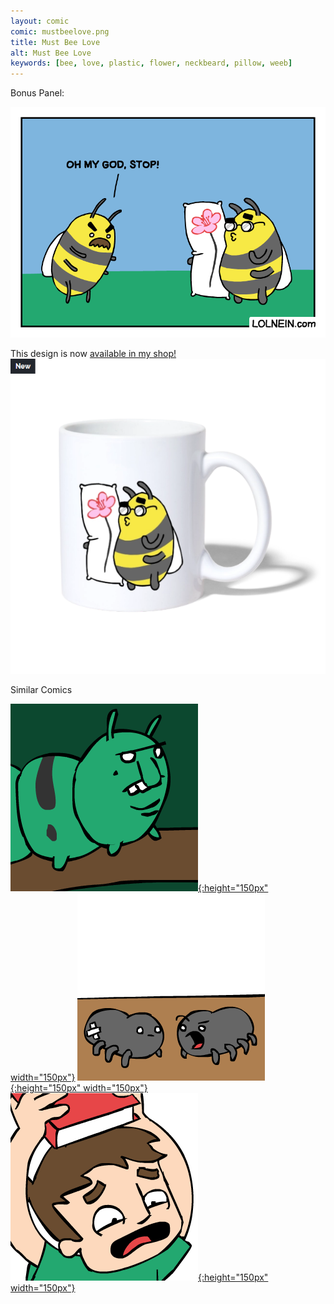 ```yaml
---
layout: comic
comic: mustbeelove.png
title: Must Bee Love
alt: Must Bee Love
keywords: [bee, love, plastic, flower, neckbeard, pillow, weeb]
---
```


Bonus Panel:

![Must Bee Love Bonus Panel](/images/mustbeelove_bonus.png)

This design is now [available in my shop!](https://shop.spreadshirt.com/lolnein/)
![Must Bee Love Mug](/images/mustbeelove_mug.png)

<div class="title">Similar Comics</div>

[![The Ugly Caterpillar](/thumbs/theuglycaterpillar.png){:height="150px" width="150px"}](https://lolnein.com/2017/09/18/theuglycaterpillar/)
[![Leg Surgery](/thumbs/legsurgery.png){:height="150px" width="150px"}](https://lolnein.com/2017/06/30/legsurgery/)
[![The Greatest Fear](/thumbs/thegreatestfear.png){:height="150px" width="150px"}](https://lolnein.com/2018/06/18/thegreatestfear/)
